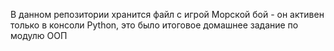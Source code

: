В данном репозитории хранится файл с игрой Морской бой - он активен только в консоли Python, это было итоговое домашнее задание по модулю ООП
